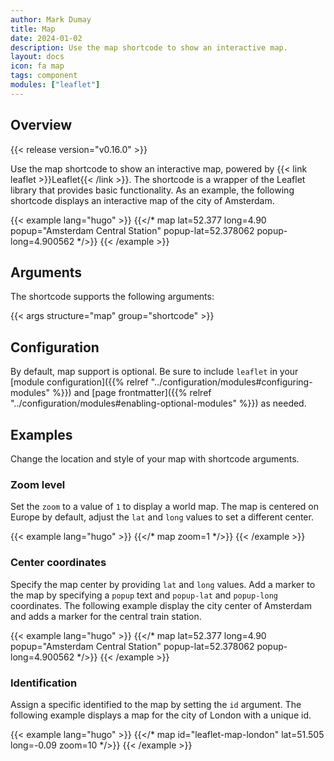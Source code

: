 ```yaml
---
author: Mark Dumay
title: Map
date: 2024-01-02
description: Use the map shortcode to show an interactive map.
layout: docs
icon: fa map
tags: component
modules: ["leaflet"]
---
```


## Overview

{{< release version="v0.16.0" >}}

Use the map shortcode to show an interactive map, powered by {{< link leaflet >}}Leaflet{{< /link >}}. The shortcode is a wrapper of the Leaflet library that provides basic functionality. As an example, the following shortcode displays an interactive map of the city of Amsterdam.

<!-- markdownlint-disable MD037 -->
{{< example lang="hugo" >}}
  {{</* map lat=52.377 long=4.90 popup="Amsterdam Central Station" popup-lat=52.378062 popup-long=4.900562 */>}}
{{< /example >}}
<!-- markdownlint-enable MD037 -->

## Arguments

The shortcode supports the following arguments:

{{< args structure="map" group="shortcode" >}}

## Configuration

By default, map support is optional. Be sure to include `leaflet` in your [module configuration]({{% relref "../configuration/modules#configuring-modules" %}}) and [page frontmatter]({{% relref "../configuration/modules#enabling-optional-modules" %}}) as needed.

## Examples

Change the location and style of your map with shortcode arguments.

### Zoom level

Set the `zoom` to a value of `1` to display a world map. The map is centered on Europe by default, adjust the `lat` and `long` values to set a different center.

<!-- markdownlint-disable MD037 -->
{{< example lang="hugo" >}}
{{</* map zoom=1 */>}}
{{< /example >}}
<!-- markdownlint-enable MD037 -->

### Center coordinates

Specify the map center by providing `lat` and `long` values. Add a marker to the map by specifying a `popup` text and `popup-lat` and `popup-long` coordinates. The following example display the city center of Amsterdam and adds a marker for the central train station.

<!-- markdownlint-disable MD037 -->
{{< example lang="hugo" >}}
{{</* map lat=52.377 long=4.90 popup="Amsterdam Central Station" popup-lat=52.378062 popup-long=4.900562 */>}}
{{< /example >}}
<!-- markdownlint-enable MD037 -->

### Identification

Assign a specific identified to the map by setting the `id` argument. The following example displays a map for the city of London with a unique id.

<!-- markdownlint-disable MD037 -->
{{< example lang="hugo" >}}
{{</* map id="leaflet-map-london" lat=51.505 long=-0.09 zoom=10 */>}}
{{< /example >}}
<!-- markdownlint-enable MD037 -->
